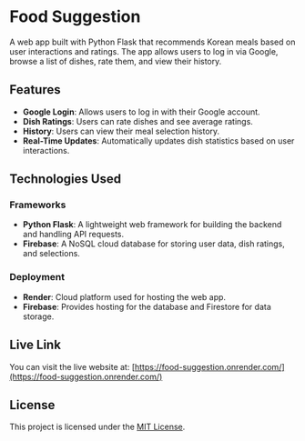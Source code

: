 # Food Suggestion

A web app built with Python Flask that recommends Korean meals based on user interactions and ratings. The app allows users to log in via Google, browse a list of dishes, rate them, and view their history.

## Features
- **Google Login**: Allows users to log in with their Google account.
- **Dish Ratings**: Users can rate dishes and see average ratings.
- **History**: Users can view their meal selection history.
- **Real-Time Updates**: Automatically updates dish statistics based on user interactions.

## Technologies Used

### Frameworks 
- **Python Flask**: A lightweight web framework for building the backend and handling API requests.
- **Firebase**: A NoSQL cloud database for storing user data, dish ratings, and selections.
  
### Deployment
- **Render**: Cloud platform used for hosting the web app.
- **Firebase**: Provides hosting for the database and Firestore for data storage.

## Live Link  
You can visit the live website at: [https://food-suggestion.onrender.com/](https://food-suggestion.onrender.com/)

## License
This project is licensed under the [MIT License](LICENSE).